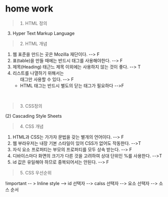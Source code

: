 # home work

> 1. HTML 정의

3. Hyper Text Markup Language



> 2. HTML 개념

1) 웹 표준을 만드는 곳은 Mozilla 재단이다.  --> F
2) 표(table)을 만들 때에는 반드시 <th> 태그를 사용해야한다.  --> F
3) 제목(Heading) 태근느 제목 이외에는 사용하지 않는 것이 좋다.  --> T
4) 리스트를 나열하기 위해서는 <ul> 태그만 사용할 수 있다. --> F
5) HTML 태그는 반드시 별도의 닫는 태그가 필요하다 -->F

​	

> 3. CSS정의

(2) Cascading Style Sheets



> 4. CSS 개념



1. HTML과 CSS는 가가자 문법을 갖는 별개의 언어이다.  --> F
2. 웹 부라우저는 내장 기본 스타일이 있어 CSS가 없어도 작동한다.  -->T
3. 자식 요소  프로퍼티는 부모의 프로퍼티를 모두 상속 받는다. --> F
4. 디바이스마다 화면의 크기가 다른 것을 고려하여 상대 단위인 %를 사용한다. -->T
5. id 값은 유일해야 하므로 중복되어서는 안된다. --> F



> 5. CSS 우선순위

!important  -- > Inline style --> id 선택자 --> calss 선택자 --> 요소 선택자 --> 소스 순서

